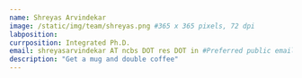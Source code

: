 ```yaml
---
name: Shreyas Arvindekar
image: /static/img/team/shreyas.png #365 x 365 pixels, 72 dpi
labposition: 
currposition: Integrated Ph.D.
email: shreyasarvindekar AT ncbs DOT res DOT in #Preferred public email address
description: "Get a mug and double coffee"
---
```

